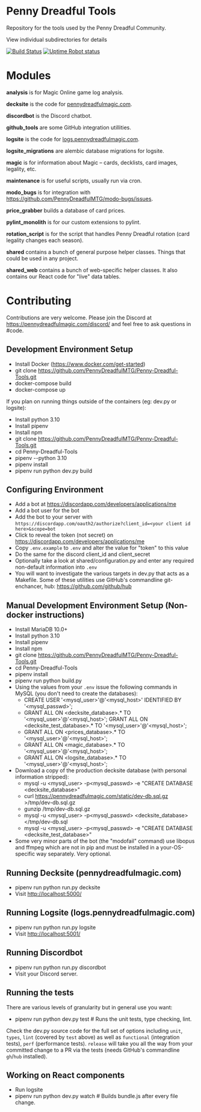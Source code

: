 # Penny Dreadful Tools

Repository for the tools used by the Penny Dreadful Community.

View individual subdirectories for details

[![Build Status](https://travis-ci.org/PennyDreadfulMTG/Penny-Dreadful-Tools.svg?branch=master)](https://travis-ci.org/PennyDreadfulMTG/Penny-Dreadful-Tools)
[![Uptime Robot status](https://img.shields.io/uptimerobot/status/m778417564-ebc98d54a784806de06fee4d.svg)](https://status.pennydreadfulmagic.com)

# Modules

**analysis** is for Magic Online game log analysis.

**decksite** is the code for [pennydreadfulmagic.com](https://pennydreadfulmagic.com/).

**discordbot** is the Discord chatbot.

**github_tools** are some GitHub integration utillities.

**logsite** is the code for [logs.pennydreadfulmagic.com](https://logs.pennydreadfulmagic.com/).

**logsite_migrations** are alembic database migrations for logsite.

**magic** is for information about Magic – cards, decklists, card images, legality, etc.

**maintenance** is for useful scripts, usually run via cron.

**modo_bugs** is for integration with <https://github.com/PennyDreadfulMTG/modo-bugs/issues>.

**price_grabber** builds a database of card prices.

**pylint_monolith** is for our custom extensions to pylint.

**rotation_script** is for the script that handles Penny Dreadful rotation (card legality changes each season).

**shared** contains a bunch of general purpose helper classes. Things that could be used in any project.

**shared_web** contains a bunch of web-specific helper classes. It also contains our React code for "live" data tables.

# Contributing

Contributions are very welcome. Please join the Discord at <https://pennydreadfulmagic.com/discord/> and feel free to ask questions in #code.

## Development Environment Setup

- Install Docker (https://www.docker.com/get-started)
- git clone <https://github.com/PennyDreadfulMTG/Penny-Dreadful-Tools.git>
- docker-compose build
- docker-compose up

If you plan on running things outside of the containers (eg: dev.py or logsite):
- Install python 3.10
- Install pipenv
- Install npm
- git clone <https://github.com/PennyDreadfulMTG/Penny-Dreadful-Tools.git>
- cd Penny-Dreadful-Tools
- pipenv --python 3.10
- pipenv install
- pipenv run python dev.py build

## Configuring Environment

- Add a bot at <https://discordapp.com/developers/applications/me>
- Add a bot user for the bot
- Add the bot to your server with `https://discordapp.com/oauth2/authorize?client_id=<your client id here>&scope=bot`
- Click to reveal the token (not secret) on <https://discordapp.com/developers/applications/me>
- Copy `.env.example` to `.env` and alter the value for "token" to this value
- Do the same for the discord client_id and client_secret
- Optionally take a look at shared/configuration.py and enter any required non-default information into `.env`
- You will want to investigate the various targets in dev.py that acts as a Makefile. Some of these utilities use GitHub's commandline git-enchancer, hub: <https://github.com/github/hub>

## Manual Development Environment Setup (Non-docker instructions)

- Install MariaDB 10.0+
- Install python 3.10
- Install pipenv
- Install npm
- git clone <https://github.com/PennyDreadfulMTG/Penny-Dreadful-Tools.git>
- cd Penny-Dreadful-Tools
- pipenv install
- pipenv run python build.py
- Using the values from your `.env` issue the following commands in MySQL (you don't need to create the databases):
  - CREATE USER '<mysql_user>'@'<mysql_host>' IDENTIFIED BY '<mysql_passwd>';
  - GRANT ALL ON <decksite_database>.* TO '<mysql_user>'@'<mysql_host>';
    GRANT ALL ON <decksite_test_database>.* TO '<mysql_user>'@'<mysql_host>';
  - GRANT ALL ON <prices_database>.* TO '<mysql_user>'@'<mysql_host>';
  - GRANT ALL ON <magic_database>.* TO '<mysql_user>'@'<mysql_host>';
  - GRANT ALL ON <logsite_database>.* TO '<mysql_user>'@'<mysql_host>';
- Download a copy of the production decksite database (with personal information stripped):
  - mysql -u <mysql_user> -p<mysql_passwd> -e "CREATE DATABASE <decksite_database>"
  - curl <https://pennydreadfulmagic.com/static/dev-db.sql.gz> >/tmp/dev-db.sql.gz
  - gunzip /tmp/dev-db.sql.gz
  - mysql -u <mysql_user> -p<mysql_passwd> <decksite_database> </tmp/dev-db.sql
  - mysql -u <mysql_user> -p<mysql_passwd> -e "CREATE DATABASE <decksite_test_database>"
- Some very minor parts of the bot (the "modofail" command) use libopus and ffmpeg which are not in pip and must be installed in a your-OS-specific way separately. Very optional.

## Running Decksite (pennydreadfulmagic.com)

- pipenv run python run.py decksite
- Visit <http://localhost:5000/>

## Running Logsite (logs.pennydreadfulmagic.com)

- pipenv run python run.py logsite
- Visit <http://localhost:5001/>

## Running Discordbot

- pipenv run python run.py discordbot
- Visit your Discord server.

## Running the tests

There are various levels of granularity but in general use you want:

- pipenv run python dev.py test # Runs the unit tests, type checking, lint.

Check the dev.py source code for the full set of options including `unit`, `types`, `lint` (covered by `test` above) as well as `functional` (integration tests), `perf` (performance tests). `release` will take you all the way from your committed change to a PR via the tests (needs GitHub's commandline `gh`/`hub` installed).

## Working on React components

- Run logsite
- pipenv run python dev.py watch # Builds bundle.js after every file change.
